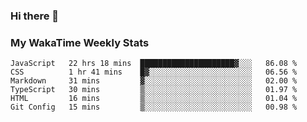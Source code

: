 ### Hi there 👋

<!--
**royschrauwen/royschrauwen** is a ✨ _special_ ✨ repository because its `README.md` (this file) appears on your GitHub profile.

Here are some ideas to get you started:

- 🔭 I’m currently working on ...
- 🌱 I’m currently learning ...
- 👯 I’m looking to collaborate on ...
- 🤔 I’m looking for help with ...
- 💬 Ask me about ...
- 📫 How to reach me: ...
- 😄 Pronouns: ...
- ⚡ Fun fact: ...
-->


### My WakaTime Weekly Stats
<!--START_SECTION:waka-->

```text
JavaScript   22 hrs 18 mins  █████████████████████▓░░░   86.08 %
CSS          1 hr 41 mins    █▓░░░░░░░░░░░░░░░░░░░░░░░   06.56 %
Markdown     31 mins         ▓░░░░░░░░░░░░░░░░░░░░░░░░   02.00 %
TypeScript   30 mins         ▒░░░░░░░░░░░░░░░░░░░░░░░░   01.97 %
HTML         16 mins         ▒░░░░░░░░░░░░░░░░░░░░░░░░   01.04 %
Git Config   15 mins         ▒░░░░░░░░░░░░░░░░░░░░░░░░   00.98 %
```

<!--END_SECTION:waka-->
